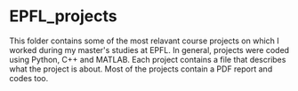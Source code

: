 # EPFL_projects
This folder contains some of the most relavant course projects on which I worked during my master's studies at EPFL.
In general, projects were coded using Python, C++ and MATLAB. Each project contains a file that describes what the project is about. 
Most of the projects contain a PDF report and codes too.
